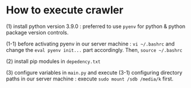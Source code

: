 # How to execute crawler

(1) install python version 3.9.0
  : preferred to use `pyenv` for python & python package version controls.
  
  (1-1) before activating pyenv in our server machine
 	: `vi ~/.bashrc` and change the `eval pyenv init...` part accordingly.
           Then, `source ~/.bashrc` 

(2) install pip modules in `depedency.txt`


(3) configure variables in `main.py` and execute
  (3-1) configuring directory paths in our server machine
        : execute `sudo mount /sdb /media/k` first.

